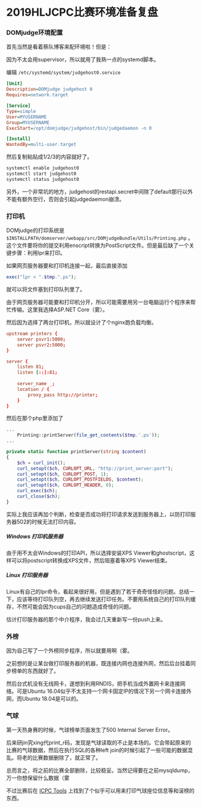 # 2019HLJCPC比赛环境准备复盘

### DOMjudge环境配置

首先当然是看着蔡队博客来配环境啦！但是：

因为不太会用supervisor，所以就用了我熟一点的systemd脚本。

编辑 `/etc/systemd/system/judgehost0.service`

```ini
[Unit]
Description=DOMjudge judgehost 0
Requires=network.target

[Service]
Type=simple
User=MYUSERNAME
Group=MYUSERNAME
ExecStart=/opt/domjudge/judgehost/bin/judgedaemon -n 0

[Install]
WantedBy=multi-user.target
```

然后复制粘贴成1/2/3的内容就好了。

```bash
systemctl enable judgehost0
systemctl start judgehost0
systemctl status judgehost0
```

另外，一个非常坑的地方，judgehost的restapi.secret中间除了default那行以外不能有额外空行，否则会引起judgedaemon崩溃。

### 打印机

DOMjudge的打印系统是`$INSTALLPATH/domserver/webapp/src/DOMjudgeBundle/Utils/Printing.php` 。这个文件要将你的提交利用enscript转换为PostScript文件。但是最后缺了一个关键步骤：利用lpr来打印。

如果网页服务器要和打印机连接一起，最后直接添加

```php
exec("lpr < ".$tmp.".ps");
```

就可以将文件塞到打印队列里了。

由于网页服务器可能要和打印机分开，所以可能需要用另一台电脑运行个程序来帮忙传输。这里我选择ASP.NET Core（雾）。

然后因为选择了两台打印机，所以就设计了个nginx跑负载均衡。

```conf
upstream printers {
    server psvr1:5000;
    server psvr2:5000;
}

server {
    listen 81;
    listen [::]:81;
    
    server_name _;
    location / {
        proxy_pass http://printer;
    }
}
```

然后在那个php里添加了

```php
...
    Printing::printServer(file_get_contents($tmp.'.ps'));
...

private static function printServer(string $content)
{
    $ch = curl_init();
    curl_setopt($ch, CURLOPT_URL, "http://print_server:port");
    curl_setopt($ch, CURLOPT_POST, 1);
    curl_setopt($ch, CURLOPT_POSTFIELDS, $content);
    curl_setopt($ch, CURLOPT_HEADER, 0);
    curl_exec($ch);
    curl_close($ch);
}
```

实际上我应该再加个判断，检查是否成功将打印请求发送到服务器上，以防打印服务器502的时候无法打印内容。

##### Windows 打印机服务器

由于用不太会Windows的打印API，所以选择安装XPS Viewer和ghostscript，这样可以将postscript转换成XPS文件，然后阻塞着等XPS Viewer结束。

##### Linux 打印服务器

Linux有自己的lpr命令，看起来很好用，但是遇到了若干奇奇怪怪的问题。总结一下，应该等待打印队列空，再去继续发送打印任务。不要用系统自己的打印队列缓存，不然可能会因为cups自己的问题造成奇怪的问题。

估计打印服务器的那个中介程序，我会过几天重新写一份push上来。

### 外榜

因为自己写了一个外榜同步程序，所以就要用啊（雾。

之前想的是让某台做打印服务器的机器，既连接内网也连接外网，然后后台挂着同步榜单的东西就好了。

然后台式机没有无线网卡，遂想到利用RNDIS，把手机当成外置网卡来连接网络。可是Ubuntu 16.04似乎不太支持一个网卡固定IP的情况下另一个网卡连接外网，而Ubuntu 18.04是可以的。

### 气球

第一天热身赛的时候，气球榜单页面发生了500 Internal Server Error。

后来研jin究xing代print_r码，发现是气球读取的不止是本场的。它会带起原来的比赛的气球数据，然后在执行SQL的各种left join的时候引起了一些可能的数据混乱。将老的比赛数据删除了，就正常了。

总而言之，将之前的比赛全部删除，比较稳妥。当然记得要在之前mysqldump，万一你想保留什么数据（雾

不过比赛后在 [ICPC Tools](https://icpc.baylor.edu/icpctools/) 上找到了个似乎可以用来打印气球座位信息等和滚榜的东西。